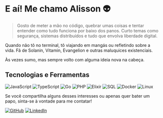 # E aí! Me chamo Alisson 👽

> Gosto de meter a mão no código, quebrar umas coisas e tentar entender como tudo funciona por baixo dos panos. Curto temas como segurança, sistemas distribuídos e tudo que envolva liberdade digital.

Quando não tô no terminal, tô viajando em mangás ou refletindo sobre a vida. Fã de Solanin, Vitamin, Evangelion e outras maluquices existenciais.

Às vezes sumo, mas sempre volto com alguma ideia nova na cabeça.

## Tecnologias e Ferramentas

![JavaScript](https://img.shields.io/badge/JavaScript-F7DF1E?style=for-the-badge&logo=javascript&logoColor=black)
![TypeScript](https://img.shields.io/badge/TypeScript-007ACC?style=for-the-badge&logo=typescript&logoColor=white)
![Go](https://img.shields.io/badge/Go-00ADD8?style=for-the-badge&logo=go&logoColor=white)
![PHP](https://img.shields.io/badge/PHP-777BB4?style=for-the-badge&logo=php&logoColor=white)
![Elixir](https://img.shields.io/badge/Elixir-4B275F?style=for-the-badge&logo=elixir&logoColor=white)
![SQL](https://img.shields.io/badge/SQL-336791?style=for-the-badge&logo=postgresql&logoColor=white)
![Docker](https://img.shields.io/badge/Docker-2496ED?style=for-the-badge&logo=docker&logoColor=white)
![Linux](https://img.shields.io/badge/Linux-FCC624?style=for-the-badge&logo=linux&logoColor=black)

Se você compartilha alguns desses interesses ou apenas quer bater um papo, sinta-se à vontade para me contatar!

[![GitHub](https://img.shields.io/badge/GitHub-181717?style=for-the-badge&logo=github&logoColor=white)](https://github.com/alissonFabricio04)
[![LinkedIn](https://img.shields.io/badge/LinkedIn-0A66C2?style=for-the-badge&logo=linkedin&logoColor=white)](https://www.linkedin.com/in/alisson-fabricio-dev/)
